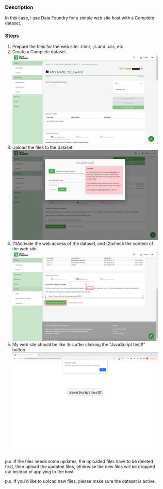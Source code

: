 ### Description

In this case, I use Data Foundry for a simple web site host with a Complete dataset.


### Steps

1. Prepare the files for the web site: .html, .js and .css, etc.
2. Create a Complete dataset.
![](images/before-uploading.png)
3. Upload the files to the dataset.
![](images/uploading-2.png)
4. (1)Activate the web access of the dataset, and (2)check the content of the web site.
![](images/ds-after-uploading-after.png)
5. My web site should be like this after clicking the "JavaScript test!!" button.
![](images/webpage-2.png)


p.s. If the files needs some updates, the uploaded files have to be deleted first, then upload the updated files, otherwise the new files will be dropped out instead of applying to the host.

p.s. If you'd like to upload new files, please make sure the dataset is active.